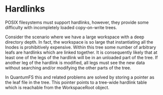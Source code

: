 # Hardlinks

POSIX filesystems must support hardlinks, however, they provide some difficulty
with incompletely loaded copy-on-write trees.

Consider the scenario where we have a large workspace with a deep directory
depth. In fact, the workspace is so large that instantiating all the Inodes is
prohibitively expensive. Within this tree some number of arbitrary leafs are
hardlinks which are linked together. It is consequently likely that at least one
of the legs of the hardlink will be in an unloaded part of the tree. If another
leg of the hardlink is modified, all legs must see the new data without
searching and/or modifying the other parts of the tree.

In QuantumFS this and related problems are solved by storing a pointer as the
leaf file in the tree. This pointer points to a tree-wide hardlink table which
is reachable from the WorkspaceRoot object.
